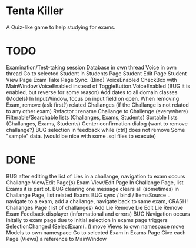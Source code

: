﻿# Tenta Killer
A Quiz-like game to help studying for exams.

# TODO
Examination/Test-taking session
Database in own thread
Voice in own thread
Go to selected Student in Students Page
Student Edit Page
Student View Page
Exam Take Page
Sync. (Bind) VoiceEnabled CheckBox with MainWindow.VoiceEnabled instead of ToggleButton.VoiceEnabled (BUG it is enabled, but reverse for some reason)
Add dates to all domain classes (Models)
In InputWindow, focus on input field on open.
When removing Exam, remove (ask first?) related Challanges (if the Challange is not related to any other exam)
Refactor : rename Challange to Challenge (everywhere)
Filterable/Searchable lists (Challanges, Exams, Students)
Sortable lists (Challanges, Exams, Students)
Center confirmation dialog (want to remove challange?)
BUG selection in feedback while (ctrl) does not remove
Some "sample" data. (would be nice with some .sql files to execute)

# DONE
BUG after editing the list of Lies in a challange, navigation to exam occurs
Challange View/Edit Page(s)
Exam View/Edit Page
In Challange Page, list Exams it is part of.
BUG clearing one message clears all (sometimes)
in Challange Page, list related Exams
BUG sync / bind / ItemsSource ..
  navigate to a exam, add a challange, navigate back to same exam, CRASH!
Challanges Page (list of challanges)
Add Lie
Remove Lie
Edit Lie
Remove Exam
Feedback displayer (informational and errors)
BUG Navigation occurs initally to exam page due to initial selection in exams page triggers SelectionChanged (SelectExam(..))
move Views to own namespace
move Models to own namespace
Go to selected Exam in Exams Page
Give each Page (Views) a reference to MainWindow